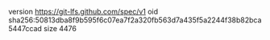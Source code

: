 version https://git-lfs.github.com/spec/v1
oid sha256:50813dba8f9b595f6c07ea7f2a320fb563d7a435f5a2244f38b82bca5447ccad
size 4476
